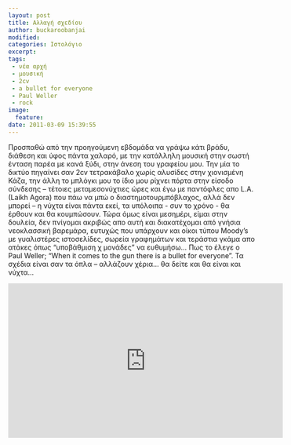 ```yaml
---
layout: post
title: Αλλαγή σχεδίου
author: buckaroobanjai
modified:
categories: Ιστολόγιο
excerpt:
tags:
 - νέα αρχή
 - μουσική
 - 2cv
 - a bullet for everyone
 - Paul Weller
 - rock
image:
  feature:
date: 2011-03-09 15:39:55
---
```


Προσπαθώ από την προηγούμενη εβδομάδα να γράψω κάτι βράδυ, διάθεση και ύφος πάντα χαλαρό, με την κατάλληλη μουσική στην σωστή ένταση παρέα με κανά ξύδι, στην άνεση του γραφείου μου. Την μία το δικτύο πηγαίνει σαν 2cv τετρακάβαλο χωρίς αλυσίδες στην χιονισμένη Κάζα, την άλλη το μπλόγκι μου το ίδιο μου ρίχνει πόρτα στην είσοδο σύνδεσης – τέτοιες μεταμεσονύχτιες ώρες και έγω με παντόφλες απο L.A. (Laikh Agora) που πάω να μπώ ο διαστημοτουρμπόβλαχος, αλλά δεν μπορεί – η νύχτα είναι πάντα εκεί, τα υπόλοιπα - συν το χρόνο - θα έρθουν και θα κουμπώσουν. Τώρα όμως είναι μεσημέρι, είμαι στην δουλεία, δεν πνίγομαι ακριβώς απο αυτή και διακατέχομαι από γνήσια νεοκλασσική βαρεμάρα, ευτυχώς που υπάρχουν και οίκοι τύπου Moody’s με γυαλιστέρες ιστοσελίδες, σωρεία γραφημάτων και τεράστια γκάμα απο ατάκες όπως “υποβάθμιση χ μονάδες” να ευθυμήσω… Πως το έλεγε ο Paul Weller; “When it comes to the gun there is a bullet for everyone”. Τα σχέδια είναι σαν τα όπλα – αλλάζουν χέρια… θα δείτε και θα είναι και νύχτα…
<iframe width="560" height="315" src="http://www.youtube.com/embed/DtN2VrXV2ts" frameborder="0"> </iframe>
